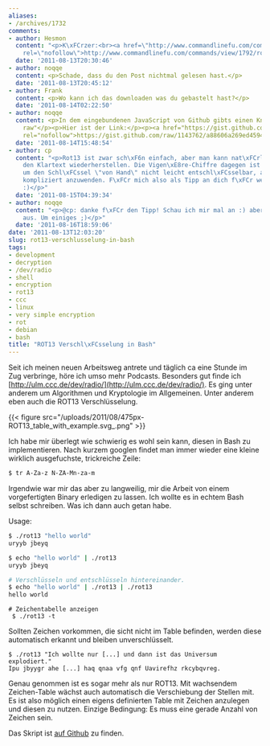 ```yaml
---
aliases:
- /archives/1732
comments:
- author: Hesmon
  content: "<p>K\xFCrzer:<br><a href=\"http://www.commandlinefu.com/commands/view/1792/rot13-using-the-tr-command\"
    rel=\"nofollow\">http://www.commandlinefu.com/commands/view/1792/rot13-using-the-tr-command</a></p>"
  date: '2011-08-13T20:30:46'
- author: noqqe
  content: <p>Schade, dass du den Post nichtmal gelesen hast.</p>
  date: '2011-08-13T20:45:12'
- author: Frank
  content: <p>Wo kann ich das downloaden was du gebastelt hast?</p>
  date: '2011-08-14T02:22:50'
- author: noqqe
  content: <p>In dem eingebundenen JavaScript von Github gibts einen Knopf mit "View
    raw"</p><p>Hier ist der Link:</p><p><a href="https://gist.github.com/raw/1143762/a88606a269ed45945b2dead9424886a04ef9fe6b/rot13.bash"
    rel="nofollow">https://gist.github.com/raw/1143762/a88606a269ed45945b2dead9424886a04ef9fe6b/rot13.bash</a></p>
  date: '2011-08-14T15:48:54'
- author: cp
  content: "<p>Rot13 ist zwar sch\xF6n einfach, aber man kann nat\xFCrlich sehr leicht
    den Klartext wiederherstellen. Die Vigen\xE8re-Chiffre dagegen ist ohne Wissen
    um den Schl\xFCssel \"von Hand\" nicht leicht entschl\xFCsselbar, aber nicht wirklich
    kompliziert anzuwenden. F\xFCr mich also als Tipp an dich f\xFCr weitere Spielerein
    :)</p>"
  date: '2011-08-15T04:39:34'
- author: noqqe
  content: "<p>@cp: danke f\xFCr den Tipp! Schau ich mir mal an :) aber sieht h\xE4rter
    aus. Um einiges ;)</p>"
  date: '2011-08-16T18:59:06'
date: '2011-08-13T12:03:20'
slug: rot13-verschlusselung-in-bash
tags:
- development
- decryption
- /dev/radio
- shell
- encryption
- rot13
- ccc
- linux
- very simple encryption
- rot
- debian
- bash
title: "ROT13 Verschl\xFCsselung in Bash"
---
```


Seit ich meinen neuen Arbeitsweg antrete und täglich ca eine Stunde im Zug
verbringe, höre ich umso mehr Podcasts. Besonders gut finde ich
[http://ulm.ccc.de/dev/radio/](http://ulm.ccc.de/dev/radio/). Es ging unter
anderem um Algorithmen und Kryptologie im Allgemeinen. Unter anderem eben
auch die ROT13 Verschlüsselung.

{{< figure src="/uploads/2011/08/475px-ROT13_table_with_example.svg_.png" >}}

Ich habe mir überlegt wie schwierig es wohl sein kann, diesen in Bash zu
implementieren. Nach kurzem googlen findet man immer wieder eine kleine
wirklich ausgefuchste, trickreiche Zeile:

``` bash
$ tr A-Za-z N-ZA-Mn-za-m
```

Irgendwie war mir das aber zu langweilig, mir die Arbeit von einem
vorgefertigten Binary erledigen zu lassen. Ich wollte es in echtem Bash
selbst schreiben. Was ich dann auch getan habe.

Usage:

``` bash
$ ./rot13 "hello world"
uryyb jbeyq
```

``` bash
$ echo "hello world" | ./rot13
uryyb jbeyq
```

``` bash
# Verschlüsseln und entschlüsseln hintereinander.
$ echo "hello world" | ./rot13 | ./rot13
hello world
```

```
# Zeichentabelle anzeigen
 $ ./rot13 -t
```

Sollten Zeichen vorkommen, die sicht nicht im Table befinden, werden diese
automatisch erkannt und bleiben unverschlüsselt.

```
$ ./rot13 "Ich wollte nur [...] und dann ist das Universum explodiert."
Ipu jbyygr ahe [...] haq qnaa vfg qnf Uavirefhz rkcybqvreg.
```

Genau genommen ist es sogar mehr als nur ROT13. Mit wachsendem
Zeichen-Table wächst auch automatisch die Verschiebung der Stellen mit. Es
ist also möglich einen eigens definierten Table mit Zeichen anzulegen und
diesen zu nutzen. Einzige Bedingung: Es muss eine gerade Anzahl von Zeichen
sein.

Das Skript ist [auf Github](https://gist.github.com/noqqe/1143762/) zu finden.
